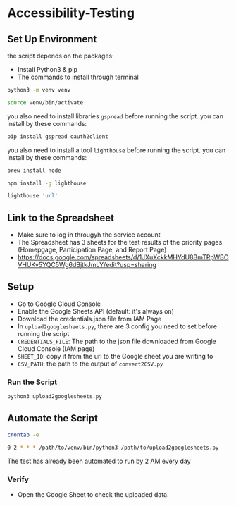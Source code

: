 # Accessibility-Testing
## Set Up Environment
the script depends on the packages:
- Install Python3 & pip
- The commands to install through terminal
```bash
python3 -m venv venv
```
```bash
source venv/bin/activate
```
you also need to install libraries `gspread` before running the script.
you can install by these commands:
```bash
pip install gspread oauth2client
```
you also need to install a tool `lighthouse` before running the script.
you can install by these commands:
```bash
brew install node
```
```bash
npm install -g lighthouse
```
```bash
lighthouse 'url'
```

## Link to the Spreadsheet
- Make sure to log in througyh the service account
- The Spreadsheet has 3 sheets for the test results of the priority pages (Homepgage, Participation Page, and Report Page)
- https://docs.google.com/spreadsheets/d/1JXuXckkMHYdU8BmTRpWBOVHUKv5YQC5Wg6dBjtkJmLY/edit?usp=sharing

## Setup
- Go to Google Cloud Console
- Enable the Google Sheets API (default: it's always on)
- Download the credentials.json file from IAM Page
- In `upload2googlesheets.py`, there are 3 config you need to set before running the script
- `CREDENTIALS_FILE`: The path to the json file downloaded from Google Cloud Console (IAM page)
- `SHEET_ID`: copy it from the url to the Google sheet you are writing to
- `CSV_PATH`: the path to the output of `convert2CSV.py`

### Run the Script
```bash
python3 upload2googlesheets.py
```

## Automate the Script
```bash
crontab -e
```
```bash
0 2 * * * /path/to/venv/bin/python3 /path/to/upload2googlesheets.py
```
The test has already been automated to run by 2 AM every day

### Verify
- Open the Google Sheet to check the uploaded data.


